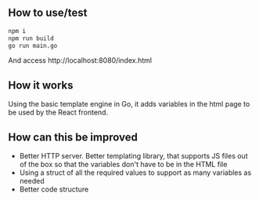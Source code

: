 ## How to use/test

```bash
npm i
npm run build
go run main.go
```

And access http://localhost:8080/index.html

## How it works

Using the basic template engine in Go, it adds variables in the html page to be used by the React frontend.

## How can this be improved

* Better HTTP server. Better templating library, that supports JS files out of the box so that the variables don't have to be in the HTML file
* Using a struct of all the required values to support as many variables as needed
* Better code structure